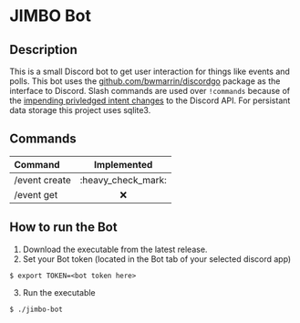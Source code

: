 # JIMBO Bot

## Description

This is a small Discord bot to get user interaction for things like events and polls. This bot uses the [github.com/bwmarrin/discordgo](http://github.com/bwmarrin/discordgo) package as the interface to Discord. Slash commands are used over `!commands` because of the [impending privledged intent changes](https://support-dev.discord.com/hc/en-us/articles/4404772028055-Message-Content-Access-Deprecation-for-Verified-Bots) to the Discord API. For persistant data storage this project uses sqlite3.

## Commands

| Command | Implemented |
| :-- | :-: |
| /event create | :heavy\_check\_mark: |
| /event get | :x: |

## How to run the Bot

1. Download the executable from the latest release.
2. Set your Bot token (located in the Bot tab of your selected discord app)

```
$ export TOKEN=<bot token here>
```

3. Run the executable

```
$ ./jimbo-bot
```